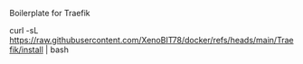 Boilerplate for Traefik

curl -sL https://raw.githubusercontent.com/XenoBIT78/docker/refs/heads/main/Traefik/install | bash

